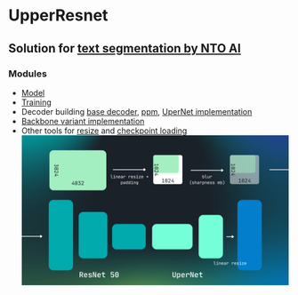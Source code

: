 UpperResnet
===========

Solution for [text segmentation by NTO AI](https://ods.ai/competitions/ai-nto-task1)
------------------------------------------------------------------------------------
### Modules
 - [Model](https://github.com/danil31219as/UpperResnet/blob/main/upper_model.py)
 - [Training](https://github.com/danil31219as/UpperResnet/blob/main/upper_model_training.ipynb)
 - Decoder building [base decoder](https://github.com/danil31219as/UpperResnet/blob/main/base_decode.py), [ppm](https://github.com/danil31219as/UpperResnet/blob/main/ppm.py), [UperNet implementation](https://github.com/danil31219as/UpperResnet/blob/main/uper_head.py)
 - [Backbone variant implementation](https://github.com/danil31219as/UpperResnet/blob/main/resnet_backbone.py)
 - Other tools for [resize](https://github.com/danil31219as/UpperResnet/blob/main/utils.py) and [checkpoint loading](https://github.com/danil31219as/UpperResnet/blob/main/mmcv_custom.py)
![Solution](https://github.com/danil31219as/UpperResnet/blob/main/assets/ai%20nto%20task%201.png?raw=true)
